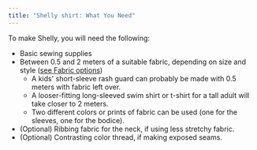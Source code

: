 ```yaml
---
title: "Shelly shirt: What You Need"
---
```


To make Shelly, you will need the following:

- Basic sewing supplies
- Between 0.5 and 2 meters of a suitable fabric, depending on size and style ([see Fabric options](/docs/patterns/shelly/fabric))
	- A kids' short-sleeve rash guard can probably be made with 0.5 meters with fabric left over.
	- A looser-fitting long-sleeved swim shirt or t-shirt for a tall adult will take closer to 2 meters.
	- Two different colors or prints of fabric can be used (one for the sleeves, one for the bodice).
- (Optional) Ribbing fabric for the neck, if using less stretchy fabric.
- (Optional) Contrasting color thread, if making exposed seams.
